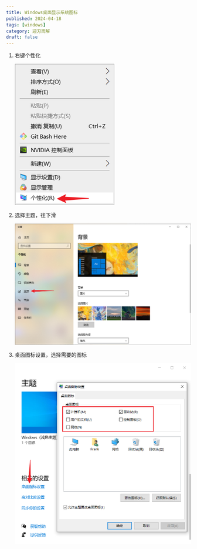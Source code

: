 ```yaml
---
title: Windows桌面显示系统图标
published: 2024-04-18
tags: [windows]
category: 迎刃而解
draft: false
---
```


1. 右键个性化

   ![image-20240418155957991](image-20240418155957991.png)	

2. 选择主题，往下滑

   ![image-20240418160048210](image-20240418160048210.png)

3. 桌面图标设置，选择需要的图标

   ![image-20240418160123827](image-20240418160123827.png)	

